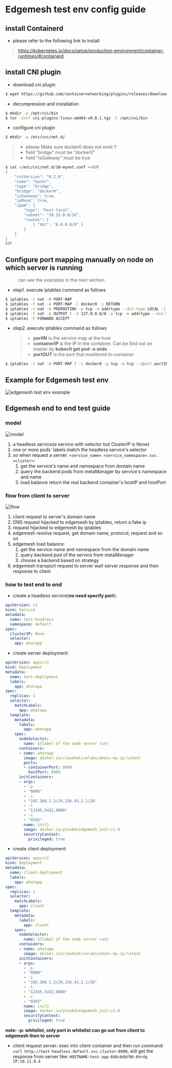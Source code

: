 # Edgemesh test env config guide

## install Containerd 
+ please refer to the following link to install  
> <https://kubernetes.io/docs/setup/production-environment/container-runtimes/#containerd>

## install CNI plugin 
+ download cni plugin 
```bash
$ wget https://github.com/containernetworking/plugins/releases/download/v0.8.1/cni-plugins-linux-amd64-v0.8.1.tgz
```
+ decompression and installation  
```bash
$ mkdir -p /opt/cni/bin
$ tar -zxvf cni-plugins-linux-amd64-v0.8.1.tgz -C /opt/cni/bin
```
+ configure cni plugin
 
```bash
$ mkdir -p /etc/cni/net.d/
```
   > * please Make sure docker0 does not exist !!
   > * field "bridge" must be "docker0"
   > * field "isGateway" must be true 
   
```bash
$ cat >/etc/cni/net.d/10-mynet.conf <<EOF
{
	"cniVersion": "0.2.0",
	"name": "mynet",
	"type": "bridge",
	"bridge": "docker0",
	"isGateway": true,
	"ipMasq": true,
	"ipam": {
		"type": "host-local",
		"subnet": "10.22.0.0/16",
		"routes": [
			{ "dst": "0.0.0.0/0" }
		]
	}
}
EOF
```

## Configure port mapping manually on node on which server is running
> can see the examples in the next section. 
* step1. execute iptables command as follows 
```bash
$ iptables -t nat -N PORT-MAP
$ iptables -t nat -A PORT-MAP -i docker0 -j RETURN
$ iptables -t nat -A PREROUTING -p tcp -m addrtype --dst-type LOCAL -j PORT-MAP
$ iptables -t nat -A OUTPUT ! -d 127.0.0.0/8 -p tcp -m addrtype --dst-type LOCAL -j PORT-MAP
$ iptables -P FORWARD ACCEPT
```
* step2. execute iptables command as follows 
   > * **portIN** is the service map at the host
   > * **containerIP** is the IP in the container. Can be find out on master by **kubectl get pod -o wide**
   > * **portOUT** is the port that monitored In-container 
```bash
$ iptables -t nat -A PORT-MAP ! -i docker0 -p tcp -m tcp --dport portIN -j DNAT --to-destination containerIP:portOUT
``` 

## Example for Edgemesh test env
![edgemesh test env example](../images/edgemesh/edgemesh-test-env-example.png)

## Edgemesh end to end test guide
### model
![model](../images/edgemesh/model.jpg)
1. a headless service(a service with selector but ClusterIP is None)
2. one or more pods' labels match the headless service's selector
3. so when request a server: ```<service_name>.<service_namespace>.svc.<cluster>```:
    1. get the service's name and namespace from domain name
    2. query the backend pods from metaManager by service's namespace and name
    3. load balance return the real backend container's hostIP and hostPort

### flow from client to server
![flow](../images/edgemesh/endtoend-test-flow.jpg)
1. client request to server's domain name
2. DNS request hijacked to edgemesh by iptables, return a fake ip
3. request hijacked to edgemesh by iptables
4. edgemesh resolve request, get domain name, protocol, request and so on
5. edgemesh load balance:
    1. get the service name and namespace from the domain name
    2. query backend pod of the service from metaManager
    3. choose a backend based on strategy
6. edgemesh transport request to server wait server response and then response to client

### how to test end to end
- create a headless service(**no need specify port**):
```yaml
apiVersion: v1
kind: Service
metadata:
  name: test-headless
  namespace: default
spec:
  clusterIP: None
  selector:
    app: whatapp
```
- create server deployment:
```yaml
apiVersion: apps/v1
kind: Deployment
metadata:
  name: test-deployment
  labels:
    app: whatapp
spec:
  replicas: 1
  selector:
    matchLabels:
      app: whatapp
  template:
    metadata:
      labels:
        app: whatapp
    spec:
      nodeSelector:
        name: ${label of the node server run}
      containers:
      - name: whatapp
        image: docker.io/cloudnativelabs/whats-my-ip:latest
        ports:
        - containerPort: 8080
          hostPort: 8080
      initContainers:
      - args: 
        - -p
        - "8080"
        - -i
        - "192.168.1.2/24,156.43.2.1/26"
        - -t
        - "12345,5432,8080"
        - -c
        - "9292"
        name: init1
        image: docker.io/ytsobd/edgemesh_init:v1.0
        securityContext:
          privileged: true
```
- create client deployment:
```yaml
apiVersion: apps/v1
kind: Deployment
metadata:
  name: client-deployment
  labels:
    app: whatapp
spec:
  replicas: 1
  selector:
    matchLabels:
      app: client
  template:
    metadata:
      labels:
        app: client
    spec:
      nodeSelector:
        name: ${label of the node server run}
      containers:
      - name: whatapp
        image: docker.io/cloudnativelabs/whats-my-ip:latest
      initContainers:
      - args: 
        - -p
        - "8080"
        - -i
        - "192.168.1.2/24,156.43.2.1/26"
        - -t
        - "12345,5432,8080"
        - -c
        - "9292"
        name: init1
        image: docker.io/ytsobd/edgemesh_init:v1.0
        securityContext:
          privileged: true
```
**note: -p: whitelist, only port in whitelist can go out from client to edgemesh then to server**
- client request server: exec into client container and then run command: ```curl http://test-headless.default.svc.cluster:8080```, will get the response from server like: ```HOSTNAME:test-app-686c6dbf98-6hrdq IP:10.11.0.4```